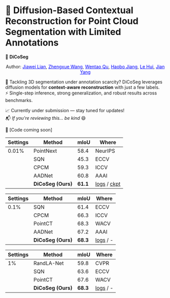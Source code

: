 # 🚧 Diffusion-Based Contextual Reconstruction for Point Cloud Segmentation with Limited Annotations

🎯 **DiCoSeg** 

<p align="center">
  Author:
  <font color="blue"><u>Jiawei Lian</u></font>, 
  <font color="blue"><u>Zhengxue Wang</u></font>, 
  <font color="blue"><u>Wentao Qu</u></font>, 
  <font color="blue"><u>Haobo Jiang</u></font>, 
  <font color="blue"><u>Le Hui</u></font>, 
  <font color="blue"><u>Jian Yang</u></font>
</p>


🔬 Tackling 3D segmentation under annotation scarcity? DiCoSeg leverages diffusion models for **context-aware reconstruction** with just a few labels.  
⚡️ Single-step inference, strong generalization, and robust results across benchmarks.

📈 Currently under submission — stay tuned for updates!  
📬 *If you're reviewing this... be kind* 😄

📎 [Code coming soon]

| Settings | Method               | mIoU  | Where   |
|----------|----------------------|-------|---------|
| 0.01%    | PointNext        | 58.4  | NeurIPS |
|          | SQN              | 45.3  | ECCV    |
|          | CPCM             | 59.3  | ICCV    |
|          | AADNet           | 60.8  | AAAI    |
|          | **DiCoSeg (Ours)**   | **61.1** |    [logs](https://drive.google.com/file/d/1JjYUofwmHeGM-Ikvm1rw37pXLAVOG2r1/view?usp=drive_link) / [ckpt](https://drive.google.com/file/d/1cjSIqpzWTNBwuuyasCxnmUHHiyJY9hmp/view?usp=drive_link) |

| Settings | Method               | mIoU  | Where   |
|----------|----------------------|-------|---------|
| 0.1%     | SQN              | 61.4  | ECCV    |
|          | CPCM             | 66.3  | ICCV    |
|          | PointCT          | 68.3  | WACV    |
|          | AADNet           | 67.2  | AAAI    |
|          | **DiCoSeg (Ours)**   | **68.3** |   [logs](https://drive.google.com/file/d/1jeGmtlH8DyY8qnrG65oR6AfHNqd3ZBuz/view?usp=drive_link) / -     |

| Settings | Method               | mIoU  | Where   |
|----------|----------------------|-------|---------|
| 1%       | RandLA-Net       | 59.8  | CVPR    |
|          | SQN              | 63.6  | ECCV    |
|          | PointCT          | 67.6  | WACV    |
|          | **DiCoSeg (Ours)**   | **68.3** |  [logs](https://drive.google.com/file/d/1PcQORLkw50AUNoT1XKdBtABkkYXGrI29/view?usp=drive_link) / -      |

